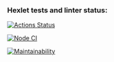 ### Hexlet tests and linter status:
[![Actions Status](https://github.com/KatKaterina/frontend-project-lvl3/workflows/hexlet-check/badge.svg)](https://github.com/KatKaterina/frontend-project-lvl3/actions)

[![Node CI](https://github.com/KatKaterina/frontend-project-lvl3/actions/workflows/nodejs.yml/badge.svg)](https://github.com/KatKaterina/frontend-project-lvl3/actions/workflows/nodejs.yml)

[![Maintainability](https://api.codeclimate.com/v1/badges/1966660a6f7c9ed02dff/maintainability)](https://codeclimate.com/github/KatKaterina/frontend-project-lvl3/maintainability)